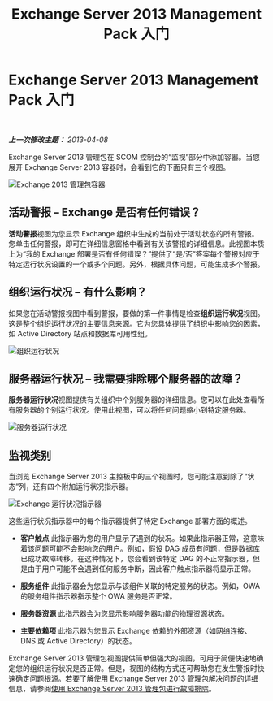 ﻿---
title: Exchange Server 2013 Management Pack 入门
TOCTitle: Exchange Server 2013 Management Pack 入门
ms:assetid: 72d1609f-ab32-44d8-aa40-b1de587442d2
ms:mtpsurl: https://technet.microsoft.com/zh-cn/library/Dn195908(v=EXCHG.150)
ms:contentKeyID: 53275725
ms.author: dstrome
ms.date: 04/03/2015
mtps_version: v=EXCHG.150
ms.translationtype: HT
---

# Exchange Server 2013 Management Pack 入门

 

_**上一次修改主题：** 2013-04-08_

Exchange Server 2013 管理包在 SCOM 控制台的“监视”部分中添加容器。当您展开 Exchange Server 2013 容器时，会看到它的下面只有三个视图。

![Exchange 2013 管理包容器](images/Dn195908.253b4ec5-2103-4b0c-a22e-5ebd24d08600(EXCHG.150).png "Exchange 2013 管理包容器")

## 活动警报 – Exchange 是否有任何错误？

**活动警报**视图为您显示 Exchange 组织中生成的当前处于活动状态的所有警报。您单击任何警报，即可在详细信息窗格中看到有关该警报的详细信息。此视图本质上为“我的 Exchange 部署是否有任何错误？”提供了“是/否”答案每个警报对应于特定运行状况设置的一个或多个问题。另外，根据具体问题，可能生成多个警报。

## 组织运行状况 – 有什么影响？

如果您在活动警报视图中看到警报，要做的第一件事情是检查**组织运行状况**视图。这是整个组织运行状况的主要信息来源。它为您具体提供了组织中影响您的因素，如 Active Directory 站点和数据库可用性组。

![组织运行状况](images/Dn195908.603c920b-7b88-4956-87d9-09d93fa6cba3(EXCHG.150).png "组织运行状况")

## 服务器运行状况 – 我需要排除哪个服务器的故障？

**服务器运行状况**视图提供有关组织中个别服务器的详细信息。您可以在此处查看所有服务器的个别运行状况。使用此视图，可以将任何问题缩小到特定服务器。

![服务器运行状况](images/Dn195908.c863be83-fc4b-4daf-a18b-27b1aae15b1d(EXCHG.150).png "服务器运行状况")

## 监视类别

当浏览 Exchange Server 2013 主控板中的三个视图时，您可能注意到除了“状态”列，还有四个附加运行状况指示器。

![Exchange 运行状况指示器](images/Dn195908.dd10ed0b-abe5-41aa-8d43-b4fb10133984(EXCHG.150).png "Exchange 运行状况指示器")

这些运行状况指示器中的每个指示器提供了特定 Exchange 部署方面的概述。

  - **客户触点** 此指示器为您的用户显示了遇到的状况。如果此指示器正常，这意味着该问题可能不会影响您的用户。例如，假设 DAG 成员有问题，但是数据库已成功故障转移。在这种情况下，您会看到该特定 DAG 的不正常指示器，但是由于用户可能不会遇到任何服务中断，因此客户触点指示器将显示正常。

  - **服务组件** 此指示器会为您显示与该组件关联的特定服务的状态。例如，OWA 的服务组件指示器指示整个 OWA 服务是否正常。

  - **服务器资源** 此指示器会为您显示影响服务器功能的物理资源状态。

  - **主要依赖项** 此指示器为您显示 Exchange 依赖的外部资源（如网络连接、DNS 或 Active Directory）的状态。

Exchange Server 2013 管理包视图提供简单但强大的视图，可用于简便快速地确定您的组织运行状况是否正常。但是，视图的结构方式还可帮助您在发生警报时快速确定问题根源。若要了解使用 Exchange Server 2013 管理包解决问题的详细信息，请参阅[使用 Exchange Server 2013 管理包进行故障排除](using-the-exchange-server-2013-management-pack-for-troubleshooting.md)。

